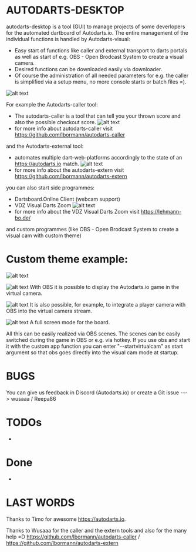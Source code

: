 # AUTODARTS-DESKTOP

autodarts-desktop is a tool (GUI) to manage projects of some deverlopers for the automated dartboard of Autodarts.io.
The entire management of the individual functions is handled by Autodarts-visual:
 - Easy start of functions like caller and external transport to darts portals as well as start of e.g. OBS - Open Brodcast System to create a visual camera.
 - Desired functions can be downloaded easily via downloader.
 - Of course the administration of all needed parameters for e.g. the caller is simplified via a setup menu, no more console starts or batch files =).

![alt text](https://github.com/Semtexmagix/autodarts-desktop/blob/master/Main.png?raw=true)


For example the Autodarts-caller tool:
 - The autodarts-caller is a tool that can tell you your thrown score and also the possible checkout score. 
 ![alt text](https://github.com/Semtexmagix/autodarts-desktop/blob/master/SetupCaller.png?raw=true)
  - for more info about autodarts-caller visit https://github.com/lbormann/autodarts-caller

and the Autodarts-external tool:
 - automates multiple dart-web-platforms accordingly to the state of an https://autodarts.io match.
 ![alt text](https://github.com/Semtexmagix/autodarts-desktop/blob/master/SetupExtern.png?raw=true)
  - for more info about the autodarts-extern visit https://github.com/lbormann/autodarts-extern

you can also start side programmes:
 - Dartsboard.Online Client (webcam support)
 - VDZ Visual Darts Zoom
 ![alt text](https://github.com/Semtexmagix/autodarts-desktop/blob/master/vdz.png?raw=true)
  - for more info about the VDZ Visual Darts Zoom visit https://lehmann-bo.de/

and custom programmes (like OBS - Open Brodcast System to create a visual cam with custom theme)

# Custom theme example:
![alt text](https://github.com/Semtexmagix/autodarts-desktop/blob/master/SetupCustomApp.png?raw=true)

![alt text](https://github.com/Semtexmagix/autodarts-desktop/blob/master/OBS2.png?raw=true)
With OBS it is possible to display the Autodarts.io game in the virtual camera.

![alt text](https://github.com/Semtexmagix/autodarts-desktop/blob/master/OBS1.png?raw=true)
It is also possible, for example, to integrate a player camera with OBS into the virtual camera stream.

![alt text](https://github.com/Semtexmagix/autodarts-desktop/blob/master/OBS3.png?raw=true)
A full screen mode for the board.

All this can be easily realized via OBS scenes. The scenes can be easily switched during the game in OBS or e.g. via hotkey.
If you use obs and start it with the custom app function you can enter "--startvirtualcam" as start argument so that obs goes directly into the visual cam mode at startup. 

# BUGS
You can give us feedback in Discord (Autodarts.io) or create a Git issue ---> wusaaa / Reepa86

# TODOs
 - 

# Done
 - 

# LAST WORDS
Thanks to Timo for awesome https://autodarts.io. 

Thanks to Wusaaa for the caller and the extern tools and also for the many help =D 
https://github.com/lbormann/autodarts-caller / https://github.com/lbormann/autodarts-extern
